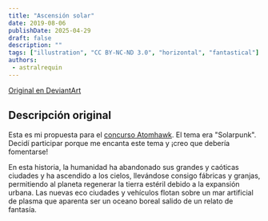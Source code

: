 ```yaml
---
title: "Ascensión solar"
date: 2019-08-06
publishDate: 2025-04-29
draft: false
description: ""
tags: ["illustration", "CC BY-NC-ND 3.0", "horizontal", "fantastical"]
authors:
 - astralrequin
---
```


[Original en DeviantArt](https://www.deviantart.com/astral-requin/art/Solar-Ascension-808565337)

## Descripción original 

Esta es mi propuesta para el [concurso Atomhawk](atomhawk.com/solarpunk). El tema era "Solarpunk". Decidí participar porque me encanta este tema y ¡creo que debería fomentarse!

En esta historia, la humanidad ha abandonado sus grandes y caóticas ciudades y ha ascendido a los cielos, llevándose consigo fábricas y granjas, permitiendo al planeta regenerar la tierra estéril debido a la expansión urbana. Las nuevas eco ciudades y vehículos flotan sobre un mar artificial de plasma que aparenta ser un oceano boreal salido de un relato de fantasía.
